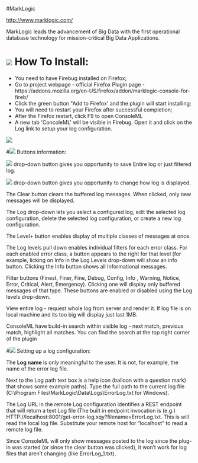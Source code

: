 #MarkLogic

http://www.marklogic.com/

MarkLogic leads the advancement of Big Data with the first operational database technology for mission-critical Big Data Applications.

<h1><img src='http://sirmasolutions.com/images/ladybugSmall.png' /> How To Install:</h1>

<ul>
<li>You need to have Firebug installed on Firefox; </li>
<li>Go to project webpage - official Firefox Plugin page - https://addons.mozilla.org/en-US/firefox/addon/marklogic-console-for-fireb/
</li>
<li>Click the green button "Add to Firefox' and the plugin will start installing;</li>
<li>You will need to restart your Firefox after successful completion; </li>
<li>After the Firefox restart, click F9 to open ConsoleML </li>
<li>A new tab 'ConcoleML' will be visible in Firebug. Open it and click on the Log link to setup your log configuration. </li>
</ul>

<img src='http://sirmasolutions.com/templates/sirmatemplate/images/mlConsole/screenshot1.png' />

#<img src='http://sirmasolutions.com/images/ladybugSmall.png' /> Buttons information:

<p><img src='http://sirmasolutions.com/images/ladybugSmall.png' /> drop-down button gives you opportunity to save Entire log or just filtered log.</p>

<p><img src='http://sirmasolutions.com/images/ladybugSmall.png' /> drop-down button gives you opportunity to change how log is displayed.</p>

<p>The Clear button clears the buffered log messages. When clicked, only new messages will be displayed.</p>

<p>The Log drop-down lets you select a configured log, edit the selected log configuration, delete the selected log configuration, or create a new log configuration.</p>

<p>The Level+ button enables display of multiple classes of messages at once.</p>

<p>The Log levels pull down enables individual filters for each error class. For each enabled error class, a button appears to the right for that level (for example, licking on Info in the Log Levels drop-down will show an info button. Clicking the Info button shows all Informational messages.</p>

<p>Filter buttons (Finest, Finer, Fine, Debug, Config, Info , Warning, Notice, Error, Critical, Alert, Emergency). Clicking one will display only buffered messages of that type. These buttons are enabled or disabled using the Log levels drop-down.</p>

<p>View entire log - request whole log from server and render it. If log file is on local machine and its too big will display just last 1MB.</p>

<p>ConsoleML have build-in search within visible log - next match, previous match, highlight all matches. You can find the search at the top right corner of the plugin</p>

#<img src='http://sirmasolutions.com/images/ladybugSmall.png' /> Setting up a log configuration:

<p>The <b>Log name</b> is only meaningful to the user. It is not, for example, the name of the error log file.</p>

<p>Next to the Log path text box is a help icon (balloon with a question mark) that shows some example paths). Type the full path to the current log file (C:\Program Files\MarkLogic\Data\Logs\ErrorLog.txt for Windows).</p>

<p>The Log URL in the remote Log configuration identifies a REST endpoint that will return a text Log file (The built in endpoint invocation is (e.g.) HTTP://localhost:8001/get-error-log.xqy?filename=ErrorLog.txt. This is will read the local log file. Substitute your remote host for “localhost” to read a remote log file.</p>

<p>Since ConsoleML will only show messages posted to the log since the plug-in was started (or since the clear button was clicked), it won’t work for log files that aren’t changing (like ErrorLog_1.txt).</p>
